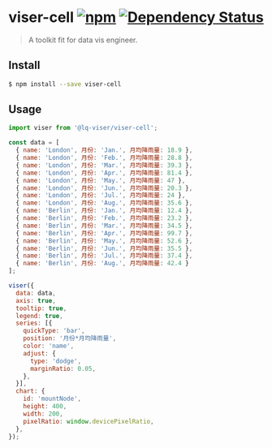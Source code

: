 # viser-cell [![npm](https://img.shields.io/npm/v/viser-cell.svg)](https://www.npmjs.com/package/viser-cell) [![Dependency Status](https://david-dm.org/viserjs/viser-cell.svg?path=packages/viser)](https://david-dm.org/viserjs/viser-cell.svg?path=packages/viser)

> A toolkit fit for data vis engineer.

## Install

```sh
$ npm install --save viser-cell
```

## Usage

```js
import viser from '@lq-viser/viser-cell';

const data = [
  { name: 'London', 月份: 'Jan.', 月均降雨量: 18.9 },
  { name: 'London', 月份: 'Feb.', 月均降雨量: 28.8 },
  { name: 'London', 月份: 'Mar.', 月均降雨量: 39.3 },
  { name: 'London', 月份: 'Apr.', 月均降雨量: 81.4 },
  { name: 'London', 月份: 'May.', 月均降雨量: 47 },
  { name: 'London', 月份: 'Jun.', 月均降雨量: 20.3 },
  { name: 'London', 月份: 'Jul.', 月均降雨量: 24 },
  { name: 'London', 月份: 'Aug.', 月均降雨量: 35.6 },
  { name: 'Berlin', 月份: 'Jan.', 月均降雨量: 12.4 },
  { name: 'Berlin', 月份: 'Feb.', 月均降雨量: 23.2 },
  { name: 'Berlin', 月份: 'Mar.', 月均降雨量: 34.5 },
  { name: 'Berlin', 月份: 'Apr.', 月均降雨量: 99.7 },
  { name: 'Berlin', 月份: 'May.', 月均降雨量: 52.6 },
  { name: 'Berlin', 月份: 'Jun.', 月均降雨量: 35.5 },
  { name: 'Berlin', 月份: 'Jul.', 月均降雨量: 37.4 },
  { name: 'Berlin', 月份: 'Aug.', 月均降雨量: 42.4 }
];

viser({
  data: data,
  axis: true,
  tooltip: true,
  legend: true,
  series: [{
    quickType: 'bar',
    position: '月份*月均降雨量',
    color: 'name',
    adjust: {
      type: 'dodge',
      marginRatio: 0.05,
    },
  }],
  chart: {
    id: 'mountNode',
    height: 400,
    width: 200,
    pixelRatio: window.devicePixelRatio,
  },
});
```
